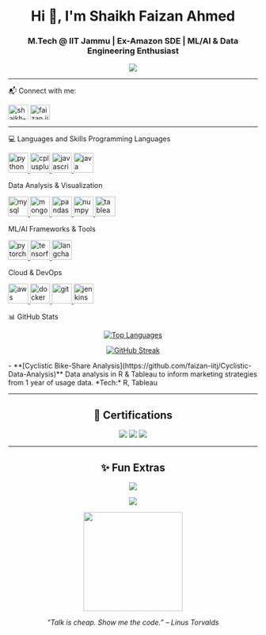 <!-- Profile Banner -->
<p align="center">
<!--   <img src="https://i.imgur.com/Mf1JtqE.png" alt="Shaikh Faizan Ahmed - Professional Banner" width="100%" /> -->
</p>

<!-- Intro -->
<h1 align="center">Hi 👋, I'm Shaikh Faizan Ahmed</h1>
<h3 align="center">M.Tech @ IIT Jammu | Ex-Amazon SDE | ML/AI & Data Engineering Enthusiast</h3>
<p align="center">
  <img src="https://readme-typing-svg.herokuapp.com?size=22&center=true&vCenter=true&width=550&lines=Building+Scalable+Systems;Turning+Data+Into+Decisions;Optimizing+Performance+At+Scale;Lifelong+Learner+%26+Tech+Explorer" />
</p>

---

📬 Connect with me:
<p align="left">
<a href="https://www.google.com/search?q=https://linkedin.com/in/shaikh-faizan-ahmed" target="blank"><img align="center" src="https://www.google.com/search?q=https://raw.githubusercontent.com/rahuldkjain/github-profile-readme-generator/master/src/images/icons/Social/linked-in-alt.svg" alt="shaikh-faizan-ahmed" height="30" width="40" /></a>
<a href="mailto:faizan.iitjammu2023@gmail.com" target="blank"><img align="center" src="https://www.google.com/search?q=https://raw.githubusercontent.com/rahuldkjain/github-profile-readme-generator/master/src/images/icons/Social/gmail.svg" alt="faizan.iitjammu2023@gmail.com" height="30" width="40" /></a>
</p>

---
💻 Languages and Skills
Programming Languages
<p align="left">
<a href="https://www.python.org" target="_blank" rel="noreferrer"> <img src="https://www.google.com/search?q=https://raw.githubusercontent.com/devicons/devicon/master/icons/python/python-original.svg" alt="python" width="40" height="40"/> </a>
<a href="https://www.cplusplus.com/" target="_blank" rel="noreferrer"> <img src="https://www.google.com/search?q=https://raw.githubusercontent.com/devicons/devicon/master/icons/cplusplus/cplusplus-original.svg" alt="cplusplus" width="40" height="40"/> </a>
<a href="https://developer.mozilla.org/en-US/docs/Web/JavaScript" target="_blank" rel="noreferrer"> <img src="https://www.google.com/search?q=https://raw.githubusercontent.com/devicons/devicon/master/icons/javascript/javascript-original.svg" alt="javascript" width="40" height="40"/> </a>
<a href="https://www.java.com" target="_blank" rel="noreferrer"> <img src="https://www.google.com/search?q=https://raw.githubusercontent.com/devicons/devicon/master/icons/java/java-original.svg" alt="java" width="40" height="40"/> </a>
</p>

Data Analysis & Visualization
<p align="left">
<a href="https://www.mysql.com/" target="_blank" rel="noreferrer"> <img src="https://www.google.com/search?q=https://raw.githubusercontent.com/devicons/devicon/master/icons/mysql/mysql-original-wordmark.svg" alt="mysql" width="40" height="40"/> </a>
<a href="https://www.mongodb.com/" target="_blank" rel="noreferrer"> <img src="https://www.google.com/search?q=https://raw.githubusercontent.com/devicons/devicon/master/icons/mongodb/mongodb-original-wordmark.svg" alt="mongodb" width="40" height="40"/> </a>
<a href="https://pandas.pydata.org/" target="_blank" rel="noreferrer"> <img src="https://www.google.com/search?q=https://raw.githubusercontent.com/devicons/devicon/2ae2a900d2f041da66e950e4d48052658d852630/icons/pandas/pandas-original.svg" alt="pandas" width="40" height="40"/> </a>
<a href="https://numpy.org/" target="_blank" rel="noreferrer"> <img src="https://www.google.com/search?q=https://raw.githubusercontent.com/devicons/devicon/master/icons/numpy/numpy-original.svg" alt="numpy" width="40" height="40"/> </a>
<a href="https://www.tableau.com/" target="_blank" rel="noreferrer"> <img src="https://www.google.com/search?q=https://cdn.worldvectorlogo.com/logos/tableau-software.svg" alt="tableau" width="40" height="40"/> </a>
</p>

ML/AI Frameworks & Tools
<p align="left">
<a href="https://pytorch.org/" target="_blank" rel="noreferrer"> <img src="https://www.google.com/search?q=https://raw.githubusercontent.com/devicons/devicon/master/icons/pytorch/pytorch-original.svg" alt="pytorch" width="40" height="40"/> </a>
<a href="https://www.tensorflow.org" target="_blank" rel="noreferrer"> <img src="https://www.google.com/search?q=https://raw.githubusercontent.com/devicons/devicon/master/icons/tensorflow/tensorflow-original.svg" alt="tensorflow" width="40" height="40"/> </a>
<a href="https://www.langchain.com/" target="_blank" rel="noreferrer"> <img src="https://www.google.com/search?q=https://avatars.githubusercontent.com/u/108923340%3Fs%3D200%26v%3D4" alt="langchain" width="40" height="40"/> </a>
</p>

Cloud & DevOps
<p align="left">
<a href="https://aws.amazon.com" target="_blank" rel="noreferrer"> <img src="https://www.google.com/search?q=https://raw.githubusercontent.com/devicons/devicon/master/icons/amazonwebservices/amazonwebservices-original-wordmark.svg" alt="aws" width="40" height="40"/> </a>
<a href="https://www.docker.com/" target="_blank" rel="noreferrer"> <img src="https://www.google.com/search?q=https://raw.githubusercontent.com/devicons/devicon/master/icons/docker/docker-original-wordmark.svg" alt="docker" width="40" height="40"/> </a>
<a href="https://git-scm.com/" target="_blank" rel="noreferrer"> <img src="https://www.google.com/search?q=https://raw.githubusercontent.com/devicons/devicon/master/icons/git/git-original.svg" alt="git" width="40" height="40"/> </a>
<a href="https://www.jenkins.io" target="_blank" rel="noreferrer"> <img src="https://www.google.com/search?q=https://raw.githubusercontent.com/devicons/devicon/master/icons/jenkins/jenkins-original.svg" alt="jenkins" width="40" height="40"/> </a>
</p>

📊 GitHub Stats
<p align="center">
<a href="https://www.google.com/search?q=https://github.com/shaikh-faizan-ahmed">
<img src="https://www.google.com/search?q=https://github-readme-stats.vercel.app/api/top-langs/%3Fusername%3Dshaikh-faizan-ahmed%26layout%3Dcompact%26theme%3Ddracula" alt="Top Languages" />
</a>
</p>

<p align="center">
<a href="https://www.google.com/search?q=https://github.com/shaikh-faizan-ahmed">
<img src="https://www.google.com/search?q=https://github-readme-streak-stats.herokuapp.com/%3Fuser%3Dshaikh-faizan-ahmed%26theme%3Ddracula" alt="GitHub Streak" />
</a>
</p>
- **[Cyclistic Bike-Share Analysis](https://github.com/faizan-iitj/Cyclistic-Data-Analysis)**  
  Data analysis in R & Tableau to inform marketing strategies from 1 year of usage data.  
  *Tech:* R, Tableau

---

<!-- Certifications -->
<h2 align="center">📜 Certifications</h2>
<p align="center">
  <a href="https://www.coursera.org/account/accomplishments/specialization/4HWT5J4U47DR"><img src="https://img.shields.io/badge/Machine%20Learning%20Specialization-0056D2?style=flat&logo=coursera&logoColor=white" /></a>
  <a href="https://www.credly.com/badges/73674fe6-f561-471d-8063-16812dab89cb?source=linked_in_profile"><img src="https://img.shields.io/badge/Google%20Data%20Analytics-4285F4?style=flat&logo=google&logoColor=white" /></a>
  <a href="https://hpepro.ext.hpe.com/everify"><img src="https://img.shields.io/badge/Big%20Data%20Programming-FF6F00?style=flat&logo=apache&logoColor=white" /></a>
</p>

---

<!-- Fun Section -->
<h2 align="center">✨ Fun Extras</h2>
<p align="center">
  <img src="https://quotes-github-readme.vercel.app/api?type=horizontal&theme=tokyonight" />
</p>
<p align="center">
  <img src="https://visitor-badge.laobi.icu/badge?page_id=faizan-iitj.faizan-iitj" />
</p>
<p align="center">
  <img src="https://media.giphy.com/media/LmNwrBhejkK9EFP504/giphy.gif" width="200">
</p>

<!-- Footer -->
<p align="center">
  <i>“Talk is cheap. Show me the code.” – Linus Torvalds</i>
</p>
